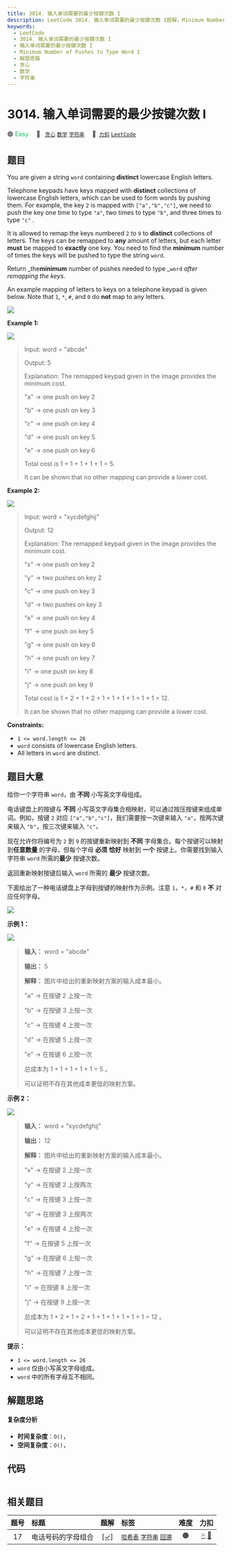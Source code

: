```yaml
---
title: 3014. 输入单词需要的最少按键次数 I
description: LeetCode 3014. 输入单词需要的最少按键次数 I题解，Minimum Number of Pushes to Type Word I，包含解题思路、复杂度分析以及完整的 JavaScript 代码实现。
keywords:
  - LeetCode
  - 3014. 输入单词需要的最少按键次数 I
  - 输入单词需要的最少按键次数 I
  - Minimum Number of Pushes to Type Word I
  - 解题思路
  - 贪心
  - 数学
  - 字符串
---
```


# 3014. 输入单词需要的最少按键次数 I

🟢 <font color=#15bd66>Easy</font>&emsp; 🔖&ensp; [`贪心`](/tag/greedy.md) [`数学`](/tag/math.md) [`字符串`](/tag/string.md)&emsp; 🔗&ensp;[`力扣`](https://leetcode.cn/problems/minimum-number-of-pushes-to-type-word-i) [`LeetCode`](https://leetcode.com/problems/minimum-number-of-pushes-to-type-word-i)

## 题目

You are given a string `word` containing **distinct** lowercase English
letters.

Telephone keypads have keys mapped with **distinct** collections of lowercase
English letters, which can be used to form words by pushing them. For example,
the key `2` is mapped with `["a","b","c"]`, we need to push the key one time
to type `"a"`, two times to type `"b"`, and three times to type `"c"` _._

It is allowed to remap the keys numbered `2` to `9` to **distinct**
collections of letters. The keys can be remapped to **any** amount of letters,
but each letter **must** be mapped to **exactly** one key. You need to find
the **minimum** number of times the keys will be pushed to type the string
`word`.

Return _the**minimum** number of pushes needed to type _`word` _after
remapping the keys_.

An example mapping of letters to keys on a telephone keypad is given below.
Note that `1`, `*`, `#`, and `0` do **not** map to any letters.

![](https://assets.leetcode.com/uploads/2023/12/26/keypaddesc.png)



**Example 1:**

![](https://assets.leetcode.com/uploads/2023/12/26/keypadv1e1.png)

> Input: word = "abcde"
> 
> Output: 5
> 
> Explanation: The remapped keypad given in the image provides the minimum cost.
> 
> "a" -> one push on key 2
> 
> "b" -> one push on key 3
> 
> "c" -> one push on key 4
> 
> "d" -> one push on key 5
> 
> "e" -> one push on key 6
> 
> Total cost is 1 + 1 + 1 + 1 + 1 = 5.
> 
> It can be shown that no other mapping can provide a lower cost.

**Example 2:**

![](https://assets.leetcode.com/uploads/2023/12/26/keypadv1e2.png)

> Input: word = "xycdefghij"
> 
> Output: 12
> 
> Explanation: The remapped keypad given in the image provides the minimum cost.
> 
> "x" -> one push on key 2
> 
> "y" -> two pushes on key 2
> 
> "c" -> one push on key 3
> 
> "d" -> two pushes on key 3
> 
> "e" -> one push on key 4
> 
> "f" -> one push on key 5
> 
> "g" -> one push on key 6
> 
> "h" -> one push on key 7
> 
> "i" -> one push on key 8
> 
> "j" -> one push on key 9
> 
> Total cost is 1 + 2 + 1 + 2 + 1 + 1 + 1 + 1 + 1 + 1 = 12.
> 
> It can be shown that no other mapping can provide a lower cost.

**Constraints:**

  * `1 <= word.length <= 26`
  * `word` consists of lowercase English letters.
  * All letters in `word` are distinct.


## 题目大意

给你一个字符串 `word`，由 **不同** 小写英文字母组成。

电话键盘上的按键与 **不同** 小写英文字母集合相映射，可以通过按压按键来组成单词。例如，按键 `2` 对应
`["a","b","c"]`，我们需要按一次键来输入 `"a"`，按两次键来输入 `"b"`，按三次键来输入 `"c"`_。_

现在允许你将编号为 `2` 到 `9` 的按键重新映射到 **不同** 字母集合。每个按键可以映射到**任意数量** 的字母，但每个字母 **必须**
**恰好** 映射到 **一个** 按键上。你需要找到输入字符串 `word` 所需的**最少** 按键次数。

返回重新映射按键后输入 `word` 所需的 **最少** 按键次数。

下面给出了一种电话键盘上字母到按键的映射作为示例。注意 `1`，`*`，`#` 和 `0` **不** 对应任何字母。

![](https://assets.leetcode.com/uploads/2023/12/26/keypaddesc.png)



**示例 1：**

![](https://assets.leetcode.com/uploads/2023/12/26/keypadv1e1.png)

> 
> 
> 
> 
> 
> **输入：** word = "abcde"
> 
> **输出：** 5
> 
> **解释：** 图片中给出的重新映射方案的输入成本最小。
> 
> "a" -> 在按键 2 上按一次
> 
> "b" -> 在按键 3 上按一次
> 
> "c" -> 在按键 4 上按一次
> 
> "d" -> 在按键 5 上按一次
> 
> "e" -> 在按键 6 上按一次
> 
> 总成本为 1 + 1 + 1 + 1 + 1 = 5 。
> 
> 可以证明不存在其他成本更低的映射方案。
> 
> 

**示例 2：**

![](https://assets.leetcode.com/uploads/2023/12/26/keypadv1e2.png)

> 
> 
> 
> 
> 
> **输入：** word = "xycdefghij"
> 
> **输出：** 12
> 
> **解释：** 图片中给出的重新映射方案的输入成本最小。
> 
> "x" -> 在按键 2 上按一次
> 
> "y" -> 在按键 2 上按两次
> 
> "c" -> 在按键 3 上按一次
> 
> "d" -> 在按键 3 上按两次
> 
> "e" -> 在按键 4 上按一次
> 
> "f" -> 在按键 5 上按一次
> 
> "g" -> 在按键 6 上按一次
> 
> "h" -> 在按键 7 上按一次
> 
> "i" -> 在按键 8 上按一次
> 
> "j" -> 在按键 9 上按一次
> 
> 总成本为 1 + 2 + 1 + 2 + 1 + 1 + 1 + 1 + 1 + 1 = 12 。
> 
> 可以证明不存在其他成本更低的映射方案。
> 
> 



**提示：**

  * `1 <= word.length <= 26`
  * `word` 仅由小写英文字母组成。
  * `word` 中的所有字母互不相同。


## 解题思路

#### 复杂度分析

- **时间复杂度**：`O()`，
- **空间复杂度**：`O()`，

## 代码

```javascript

```

## 相关题目

<!-- prettier-ignore -->
| 题号 | 标题 | 题解 | 标签 | 难度 | 力扣 |
| :------: | :------ | :------: | :------ | :------: | :------: |
| 17 | 电话号码的字母组合 | [[✓]](/problem/0017.md) |  [`哈希表`](/tag/hash-table.md) [`字符串`](/tag/string.md) [`回溯`](/tag/backtracking.md) | 🟠 | [🀄️](https://leetcode.cn/problems/letter-combinations-of-a-phone-number) [🔗](https://leetcode.com/problems/letter-combinations-of-a-phone-number) |